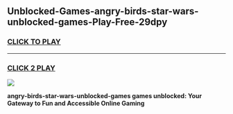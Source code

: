 
## Unblocked-Games-angry-birds-star-wars-unblocked-games-Play-Free-29dpy
<h3>
<a href="https://premium76.site?title=angry-birds-star-wars-unblocked-games&ref=20A">CLICK TO PLAY</a></h3>
<hr>

<h3>
<a href="https://premium76.site?title=angry-birds-star-wars-unblocked-games&ref=20A">CLICK 2 PLAY</a>
  
</h3>

<a href="https://premium76.site?title=angry-birds-star-wars-unblocked-games&ref=20A"><img src="https://clearcache.store/games.png"></a>


**angry-birds-star-wars-unblocked-games games unblocked: Your Gateway to Fun and Accessible Online Gaming**
